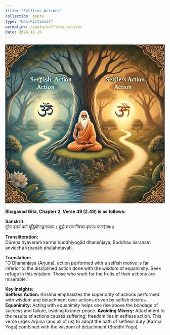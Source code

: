 ```yaml
---
title: "Selfless Actions"
collection: geeta
type: "Non-Fictional"
permalink: /geeta/selfless_actions
date: 2024-11-15
---
```


[<img src="../images/shlok_2_49.webp" width="1000" height="500"/>](../images/shlok_2_49.webp)


**Bhagavad Gita, Chapter 2, Verse 49 (2.49) is as follows:**      

**Sanskrit:**       
दूरेण ह्यवरं कर्म बुद्धियोगाद्धनञ्जय।
बुद्धौ शरणमन्विच्छ कृपणाः फलहेतवः॥

**Transliteration:**      
Dūreṇa hyavaraṁ karma buddhiyogād dhanañjaya,
Buddhau śaraṇam anviccha kṛpaṇāḥ phalahetavaḥ.

**Translation:**     
"O Dhananjaya (Arjuna), action performed with a selfish motive is far inferior to the disciplined action done with the wisdom of equanimity. Seek refuge in this wisdom. Those who work for the fruits of their actions are miserable."

**Key Insights:**    
**Selfless Action:** Krishna emphasizes the superiority of actions performed with wisdom and detachment over actions driven by selfish desires.
**Equanimity:** Acting with equanimity helps one rise above the bondage of success and failure, leading to inner peace.
**Avoiding Misery:** Attachment to the results of actions causes suffering; freedom lies in selfless action.
This verse urges Arjuna (and all of us) to adopt the path of selfless duty (Karma Yoga) combined with the wisdom of detachment (Buddhi Yoga).
